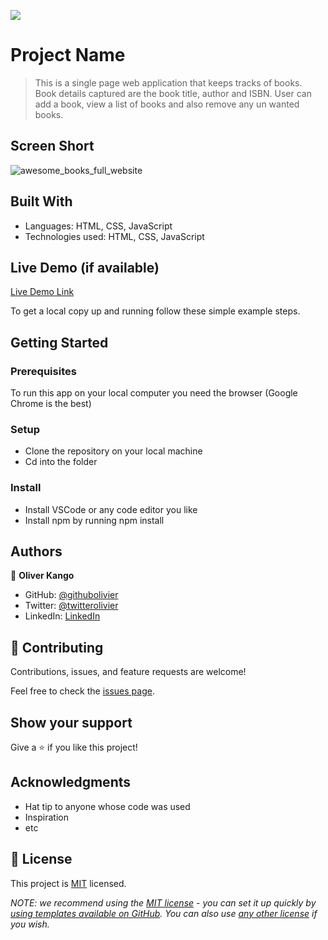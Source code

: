 ![](https://img.shields.io/badge/Microverse-blueviolet)

# Project Name

> This is a single page web application that keeps tracks of books. Book details captured are the book title, author and ISBN. User can add a book, view a list of books and also remove any un wanted books.

## Screen Short

![awesome_books_full_website](https://user-images.githubusercontent.com/108806646/193831256-d596b14a-3fb2-48cc-9387-144db7d16026.png)


## Built With

- Languages: HTML, CSS, JavaScript
- Technologies used: HTML, CSS, JavaScript 

## Live Demo (if available)

[Live Demo Link](https://olivier-kango.github.io/Awesome-books-ES6/?title=rfrfr&author=rfrfrf)

To get a local copy up and running follow these simple example steps.

## Getting Started


### Prerequisites

To run this app on your local computer you need the browser (Google Chrome is the best)

### Setup

- Clone the repository on your local machine
- Cd into the folder

### Install

- Install VSCode or any code editor you like
- Install npm by running npm install

## Authors

👤 **Oliver Kango**

- GitHub: [@githubolivier](https://github.com/Olivier-Kango)
- Twitter: [@twitterolivier](https://twitter.com/olivierkango1)
- LinkedIn: [LinkedIn](https://www.linkedin.com/in/olivier-kango-b990601b8/)

## 🤝 Contributing

Contributions, issues, and feature requests are welcome!

Feel free to check the [issues page](https://github.com/Olivier-Kango/Awesome-books-ES6/issues/new).

## Show your support

Give a ⭐️ if you like this project!

## Acknowledgments

- Hat tip to anyone whose code was used
- Inspiration
- etc

## 📝 License

This project is [MIT](./LICENSE) licensed.

_NOTE: we recommend using the [MIT license](https://choosealicense.com/licenses/mit/) - you can set it up quickly by [using templates available on GitHub](https://docs.github.com/en/communities/setting-up-your-project-for-healthy-contributions/adding-a-license-to-a-repository). You can also use [any other license](https://choosealicense.com/licenses/) if you wish._

